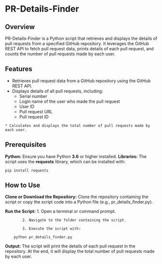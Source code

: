 # PR-Details-Finder

## Overview
PR-Details-Finder is a Python script that retrieves and displays the details of pull requests from a specified GitHub repository. It leverages the GitHub REST API to fetch pull request data, prints details of each pull request, and counts the number of pull requests made by each user.

## Features
   * Retrieves pull request data from a GitHub repository using the GitHub REST API.
   * Displays details of all pull requests, including:
       * Serial number
       * Login name of the user who made the pull request
       * User ID
       * Pull request URL
       * Pull request ID
  
    * Calculates and displays the total number of pull requests made by each user.

## Prerequisites
   **Python:** Ensure you have Python **3.6** or higher installed.
   **Libraries:** The script uses the **requests** library, which can be installed with:

    pip install requests

## How to Use
**Clone or Download the Repository:** Clone the repository containing the script or copy the script code into a Python file (e.g., pr_details_finder.py).

   **Run the Script:**
            1. Open a terminal or command prompt.
            
            2. Navigate to the folder containing the script.
            
            3. Execute the script with:

        python pr_details_finder.py

   **Output:**
        The script will print the details of each pull request in the repository.
        At the end, it will display the total number of pull requests made by each user.




